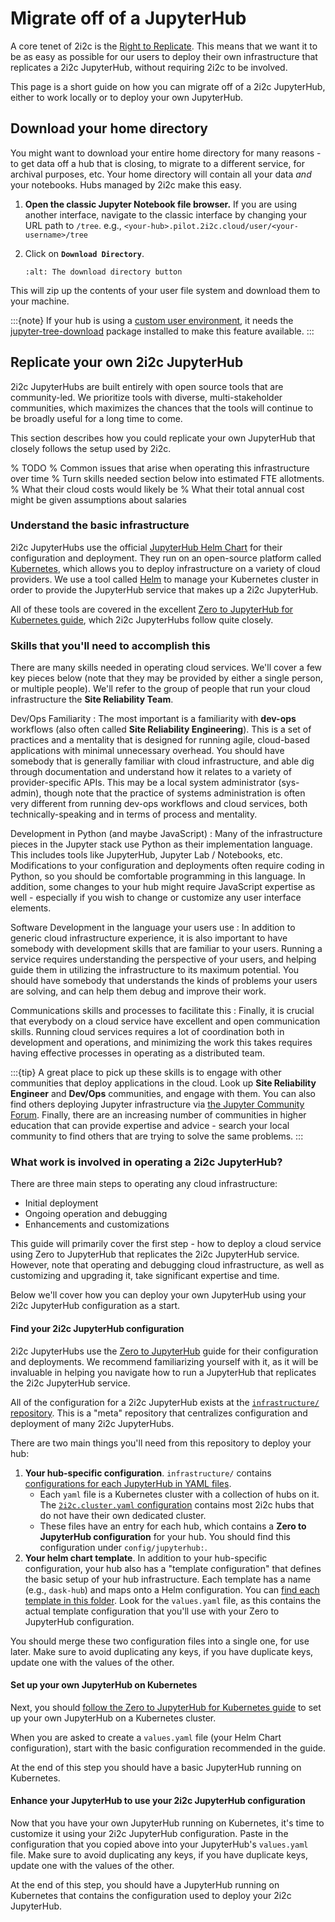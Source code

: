 # Migrate off of a JupyterHub

A core tenet of 2i2c is the [Right to Replicate](https://2i2c.org/right-to-replicate).
This means that we want it to be as easy as possible for our users to deploy their own infrastructure that replicates a 2i2c JupyterHub, without requiring 2i2c to be involved.

This page is a short guide on how you can migrate off of a 2i2c JupyterHub, either to work locally or to deploy your own JupyterHub.

## Download your home directory

You might want to download your entire home directory for many
reasons - to get data off a hub that is closing, to migrate to
a different service, for archival purposes, etc. Your home directory
will contain all your data *and* your notebooks.
Hubs managed by 2i2c make this easy.

1. **Open the classic Jupyter Notebook file browser.** If you are
   using another interface, navigate to the classic interface by changing your
   URL path to `/tree`. e.g.,
   `<your-hub>.pilot.2i2c.cloud/user/<your-username>/tree`

2. Click on **`Download Directory`**.

   ```{figure} ../../images/download-directory.png
   :alt: The download directory button
   ```

This will zip up the contents of your user file system and download them to your machine.

:::{note}
If your hub is using a [custom user environment](environment/custom), it needs the
[jupyter-tree-download](https://github.com/ryanlovett/jupyter-tree-download) package
installed to make this feature available.
:::

## Replicate your own 2i2c JupyterHub

2i2c JupyterHubs are built entirely with open source tools that are community-led.
We prioritize tools with diverse, multi-stakeholder communities, which maximizes the chances that the tools will continue to be broadly useful for a long time to come.

This section describes how you could replicate your own JupyterHub that closely follows the setup used by 2i2c.

% TODO
% Common issues that arise when operating this infrastructure over time
% Turn skills needed section below into estimated FTE allotments.
% What their cloud costs would likely be
% What their total annual cost might be given assumptions about salaries

### Understand the basic infrastructure

2i2c JupyterHubs use the official [JupyterHub Helm Chart](https://github.com/jupyterhub/helm-chart) for their configuration and deployment.
They run on an open-source platform called [Kubernetes](https://kubernetes.io/), which allows you to deploy infrastructure on a variety of cloud providers.
We use a tool called [Helm](https://helm.sh/) to manage your Kubernetes cluster in order to provide the JupyterHub service that makes up a 2i2c JupyterHub.

All of these tools are covered in the excellent [Zero to JupyterHub for Kubernetes guide](https://z2jh.jupyter.org), which 2i2c JupyterHubs follow quite closely.

### Skills that you'll need to accomplish this

There are many skills needed in operating cloud services.
We'll cover a few key pieces below (note that they may be provided by either a single person, or multiple people).
We'll refer to the group of people that run your cloud infrastructure the **Site Reliability Team**.

Dev/Ops Familiarity
: The most important is a familiarity with **dev-ops** workflows (also often called **Site Reliability Engineering**).
  This is a set of practices and a mentality that is designed for running agile, cloud-based applications with minimal unnecessary overhead.
  You should have somebody that is generally familiar with cloud infrastructure, and able dig through documentation and understand how it relates to a variety of provider-specific APIs.
  This may be a local system administrator (sys-admin), though note that the practice of systems administration is often very different from running dev-ops workflows and cloud services, both technically-speaking and in terms of process and mentality.

Development in Python (and maybe JavaScript)
: Many of the infrastructure pieces in the Jupyter stack use Python as their implementation language.
  This includes tools like JupyterHub, Jupyter Lab / Notebooks, etc.
  Modifications to your configuration and deployments often require coding in Python, so you should be comfortable programming in this language.
  In addition, some changes to your hub might require JavaScript expertise as well - especially if you wish to change or customize any user interface elements.

Software Development in the language your users use
: In addition to generic cloud infrastructure experience, it is also important to have somebody with development skills that are familiar to your users.
  Running a service requires understanding the perspective of your users, and helping guide them in utilizing the infrastructure to its maximum potential.
  You should have somebody that understands the kinds of problems your users are solving, and can help them debug and improve their work.

Communications skills and processes to facilitate this
: Finally, it is crucial that everybody on a cloud service have excellent and open communication skills.
  Running cloud services requires a lot of coordination both in development and operations, and minimizing the work this takes requires having effective processes in operating as a distributed team.

:::{tip}
A great place to pick up these skills is to engage with other communities that deploy applications in the cloud.
Look up **Site Reliability Engineer** and **Dev/Ops** communities, and engage with them.
You can also find others deploying Jupyter infrastructure via [the Jupyter Community Forum](https://discourse.jupyter.org/).
Finally, there are an increasing number of communities in higher education that can provide expertise and advice - search your local community to find others that are trying to solve the same problems.
:::

### What work is involved in operating a 2i2c JupyterHub?

There are three main steps to operating any cloud infrastructure:

- Initial deployment
- Ongoing operation and debugging
- Enhancements and customizations

This guide will primarily cover the first step - how to deploy a cloud service using Zero to JupyterHub that replicates the 2i2c JupyterHub service.
However, note that operating and debugging cloud infrastructure, as well as customizing and upgrading it, take significant expertise and time.

Below we'll cover how you can deploy your own JupyterHub using your 2i2c JupyterHub configuration as a start.

#### Find your 2i2c JupyterHub configuration

2i2c JupyterHubs use the [Zero to JupyterHub](https://z2jh.jupyter.org) guide for their configuration and deployments.
We recommend familiarizing yourself with it, as it will be invaluable in helping you navigate how to run a JupyterHub that replicates the 2i2c JupyterHub service.

All of the configuration for a 2i2c JupyterHub exists at the [`infrastructure/` repository](infra:index). This is a "meta" repository that centralizes configuration and deployment of many 2i2c JupyterHubs.

There are two main things you'll need from this repository to deploy your hub:

1. **Your hub-specific configuration**. `infrastructure/` contains [configurations for each JupyterHub in YAML files](https://github.com/2i2c-org/infrastructure/tree/master/config/clusters).
   - Each `yaml` file is a Kubernetes cluster with a collection of hubs on it. The [`2i2c.cluster.yaml` configuration](https://github.com/2i2c-org/infrastructure/blob/master/config/clusters/2i2c.cluster.yaml) contains most 2i2c hubs that do not have their own dedicated cluster.
   - These files have an entry for each hub, which contains a **Zero to JupyterHub configuration** for your hub. You should find this configuration under `config/jupyterhub:`.
2. **Your helm chart template**. In addition to your hub-specific configuration, your hub also has a "template configuration" that defines the basic setup of your hub infrastructure.
   Each template has a name (e.g., `dask-hub`) and maps onto a Helm configuration.
   You can [find each template in this folder](https://github.com/2i2c-org/infrastructure/tree/master/helm-charts).
   Look for the `values.yaml` file, as this contains the actual template configuration that you'll use with your Zero to JupyterHub configuration.

You should merge these two configuration files into a single one, for use later.
Make sure to avoid duplicating any keys, if you have duplicate keys, update one with the values of the other.


#### Set up your own JupyterHub on Kubernetes

Next, you should [follow the Zero to JupyterHub for Kubernetes guide](https://zero-to-jupyterhub.readthedocs.io/en/stable/kubernetes/index.html) to set up your own JupyterHub on a Kubernetes cluster.

When you are asked to create a `values.yaml` file (your Helm Chart configuration), start with the basic configuration recommended in the guide.

At the end of this step you should have a basic JupyterHub running on Kubernetes.


#### Enhance your JupyterHub to use your 2i2c JupyterHub configuration

Now that you have your own JupyterHub running on Kubernetes, it's time to customize it using your 2i2c JupyterHub configuration.
Paste in the configuration that you copied above into your JupyterHub's `values.yaml` file. Make sure to avoid duplicating any keys, if you have duplicate keys, update one with the values of the other.

At the end of this step, you should have a JupyterHub running on Kubernetes that contains the configuration used to deploy your 2i2c JupyterHub.
